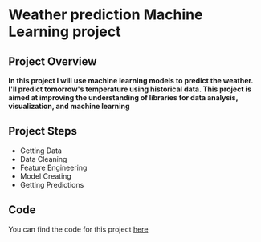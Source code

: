 # Weather prediction Machine Learning project

## Project Overview

**In this project I will use machine learning models to predict the weather. I'll predict tomorrow's temperature using historical data. This project is aimed at improving the understanding of libraries for data analysis, visualization, and machine learning**

## Project Steps

- Getting Data
- Data Cleaning
- Feature Engineering
- Model Creating
- Getting Predictions

## Code

You can find the code for this project [here](https://github.com/densivanov/data_analytics_projects/blob/main/weather_pred_project/weather_predictions.ipynb)

